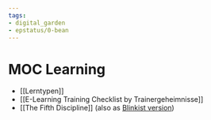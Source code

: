 ```yaml
---
tags: 
- digital_garden
- epstatus/0-bean
---
```

# MOC Learning
+ [[Lerntypen]]
+ [[E-Learning Training Checklist by Trainergeheimnisse]]
+ [[The Fifth Discipline]] (also as [Blinkist version](https://www.blinkist.com/en/app/books/the-fifth-discipline-en))
